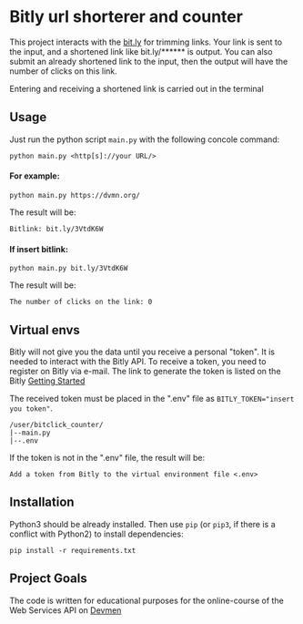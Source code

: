 # Bitly url shorterer and counter

This project interacts with the [bit.ly](https://bitly.com/) for trimming links. Your link is sent to the input, and a shortened link like bit.ly/****** is output.
You can also submit an already shortened link to the input, then the output will have the number of clicks on this link. 

Entering and receiving a shortened link is carried out in the terminal

## Usage

Just run the python script `main.py` with the following concole command:
```
python main.py <http[s]://your URL/>
```
#### For example:
```
python main.py https://dvmn.org/
```
The result will be:
```
Bitlink: bit.ly/3VtdK6W
```
#### If insert bitlink:
```
python main.py bit.ly/3VtdK6W
```
The result will be:
```
The number of clicks on the link: 0
```

## Virtual envs

Bitly will not give you the data until you receive a personal "token". It is needed to interact with the Bitly API.
To receive a token, you need to register on Bitly via e-mail.
The link to generate the token is listed on the Bitly [Getting Started](https://dev.bitly.com/get_started.html)

The received token must be placed in the ".env" file as `BITLY_TOKEN="insert you token"`.
```
/user/bitclick_counter/
|--main.py
|--.env
```
If the token is not in the ".env" file, the result will be:
```
Add a token from Bitly to the virtual environment file <.env>
```

## Installation

Python3 should be already installed. 
Then use `pip` (or `pip3`, if there is a conflict with Python2) to install dependencies:
```
pip install -r requirements.txt
```

## Project Goals

The code is written for educational purposes for the online-course of the Web Services API on [Devmen](https://dvmn.org/)
